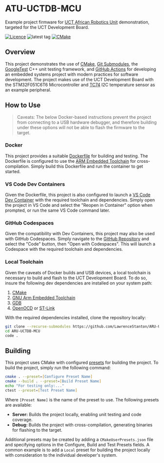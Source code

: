 # ATU-UCTDB-MCU

Example project firmware for [UCT African Robotics Unit](https://www.africanroboticsunit.com) demonstration, targeted for the UCT Development Board.

[![Licence](https://img.shields.io/github/license/LawrenceStanton/ARU-UCTDB-MCU?label=Licence)](LICENCE.md)
![latest tag](https://img.shields.io/github/v/tag/lawrencestanton/ARU-UCTDB-MCU?color=brightgreen&label=Tag)
[![CMake](https://github.com/LawrenceStanton/ARU-UCTDB-MCU/actions/workflows/cmake.yml/badge.svg)](https://github.com/LawrenceStanton/ARU-UCTDB-MCU/actions/workflows/cmake.yml)

## Overview

This project demonstrates the use of [CMake](https://cmake.org/), [Git Submodules](https://git-scm.com/book/en/v2/Git-Tools-Submodules), the [GoogleTest](https://google.github.io/googletest/) C++ unit testing framework, and [GitHub Actions](https://github.com/features/actions) for developing an embedded systems project with modern practices for software development. The project makes use of the UCT Development Board with the STM32F051C6T6 Microcontroller and [TC74](https://www.microchip.com/en-us/product/tc74) I2C temperature sensor as an example peripheral.

## How to Use

> Caveats: The below Docker-based instructions prevent the project from connecting to a USB hardware debugger, and therefore building under these options will not be able to flash the firmware to the target.

### Docker

This project provides a suitable [Dockerfile](.devcontainer/Dockerfile) for building and testing. The Dockerfile is configured to use the [ARM Embedded Toolchain](https://developer.arm.com/tools-and-software/open-source-software/developer-tools/gnu-toolchain/gnu-rm) for cross-compilation. Simply build this Dockerfile and run the container to get started.

### VS Code Dev Containers

Given the Dockerfile, this project is also configured to launch a [VS Code Dev Container](https://code.visualstudio.com/docs/remote/containers) with the required toolchain and dependencies. Simply open the project in VS Code and select the "Reopen in Container" option when prompted, or run the same VS Code command later.

### GitHub Codespaces

Given the compatibility with Dev Containers, this project may also be used with GitHub Codespaces. Simply navigate to the [GitHub Repository](https://github.com/LawrenceStanton/ARU-UCTDB-MCU) and select the "Code" button, then "Open with Codespaces". This will launch a Codespace with the required toolchain and dependencies.

### Local Toolchain

Given the caveats of Docker builds and USB devices, a local toolchain is necessary to build and flash to the UCT Development Board. To do so, insure the following dev dependencies are installed on your system path:

1. [CMake](https://cmake.org/)
2. [GNU Arm Embedded Toolchain](https://developer.arm.com/tools-and-software/open-source-software/developer-tools/gnu-toolchain/gnu-rm)
3. [GDB](https://www.gnu.org/software/gdb/)
4. [OpenOCD](https://openocd.org/) or [ST-Link](https://www.st.com/en/development-tools/stm32cubeide.html)

With the required dependencies installed, clone the repository locally:

```zsh
git clone --recurse-submodules https://github.com/LawrenceStanton/ARU-UCTDB-MCU
cd ARU-UCTDB-MCU
code .
```

## Building

This project uses CMake with configured [presets](CMakePresets.json) for building the project. To build the project, simply run the following command:

```zsh
cmake . --preset=[Configure Preset Name]
cmake --build . --preset=[Build Preset Name]
echo "For testing only:..."
ctest --preset=[Test Preset Name]
```

Where `[Preset Name]` is the name of the preset to use. The following presets are available:

* **Server:** Builds the project locally, enabling unit testing and code coverage.
* **Debug:** Builds the project with cross-compilation, generating binaries for flashing to the target.

Additional presets may be created by adding a `CMakeUserPresets.json` file and specifying options in the Configure, Build and Test Presets fields. A common example is to add a `Local` preset for building the project locally with consideration to the individual developer's system.

